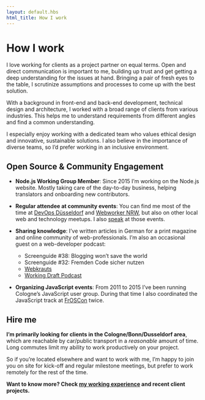 ```yaml
---
layout: default.hbs
html_title: How I work
---
```


# How I work

I love working for clients as a project partner on equal terms. Open and direct communication is important to me, building up trust and get getting a deep understanding for the issues at hand. Bringing a pair of fresh eyes to the table, I scrutinize assumptions and processes to come up with the best solution.

With a background in front-end and back-end development, technical design and architecture, I worked with a broad range of clients from various industries. This helps me to understand requirements from different angles and find a common understanding.

I especially enjoy working with a dedicated team who values ethical design and innovative, sustainable solutions. I also believe in the importance of diverse teams, so I’d prefer working in an inclusive environment.


## Open Source & Community Engagement

- **Node.js Working Group Member**: Since 2015 I’m working on the Node.js website. Mostly taking care of the day-to-day business, helping translators and onboarding new contributors.

- **Regular attendee at community events**: You can find me most of the time at <a href="https://www.meetup.com/devops-duesseldorf/" rel="noreferrer">DevOps Düsseldorf</a> and <a href="https://www.meetup.com/Webworker-NRW/" rel="noreferrer">Webworker NRW</a>, but also on other local web and technology meetups. I also [speak](/talks/) at those events.

- **Sharing knowledge**: I’ve written articles in German for a print magazine and online community of web-professionals. I’m also an occasional guest on a web-developer podcast:

    - Screenguide #38: Blogging won’t save the world
    - Screenguide #32: Fremden Code sicher nutzen
    - <a href="http://webkrauts.de/autor/frederic-hemberger" rel="noreferrer">Webkrauts</a>
    - <a href="https://workingdraft.de/?s=frederic" rel="noreferrer">Working Draft Podcast</a>

- **Organizing JavaScript events**: From 2011 to 2015 I’ve been running Cologne’s JavaScript user group. During that time I also coordinated the JavaScript track at [FrOSCon](https://www.froscon.de/en/) twice.


## Hire me

**I’m primarily looking for clients in the Cologne/Bonn/Dusseldorf area**, which are reachable by car/public transport in a _reasonable_ amount of time. Long commutes limit my ability to work productively on your project.

So if you’re located elsewhere and want to work with me, I’m happy to join you on site for kick-off and regular milestone meetings, but prefer to work remotely for the rest of the time.

**Want to know more? Check [my working experience](/work/experience/) and recent client projects.**
